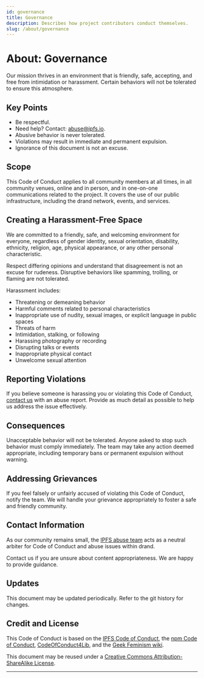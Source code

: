 ```yaml
---
id: governance
title: Governance
description: Describes how project contributors conduct themselves.
slug: /about/governance
---
```

# About: Governance

Our mission thrives in an environment that is friendly, safe, accepting, and free from intimidation or harassment. Certain behaviors will not be tolerated to ensure this atmosphere.

## Key Points

- Be respectful.
- Need help? Contact: [abuse@ipfs.io](mailto:abuse@ipfs.io).
- Abusive behavior is never tolerated.
- Violations may result in immediate and permanent expulsion.
- Ignorance of this document is not an excuse.

## Scope

This Code of Conduct applies to all community members at all times, in all community venues, online and in person, and in one-on-one communications related to the project. It covers the use of our public infrastructure, including the drand network, events, and services.

## Creating a Harassment-Free Space

We are committed to a friendly, safe, and welcoming environment for everyone, regardless of gender identity, sexual orientation, disability, ethnicity, religion, age, physical appearance, or any other personal characteristic.

Respect differing opinions and understand that disagreement is not an excuse for rudeness. Disruptive behaviors like spamming, trolling, or flaming are not tolerated.

Harassment includes:

- Threatening or demeaning behavior
- Harmful comments related to personal characteristics
- Inappropriate use of nudity, sexual images, or explicit language in public spaces
- Threats of harm
- Intimidation, stalking, or following
- Harassing photography or recording
- Disrupting talks or events
- Inappropriate physical contact
- Unwelcome sexual attention

## Reporting Violations

If you believe someone is harassing you or violating this Code of Conduct, [contact us](https://github.com/ipfs/community/blob/master/code-of-conduct.md#contact-info) with an abuse report. Provide as much detail as possible to help us address the issue effectively.

## Consequences

Unacceptable behavior will not be tolerated. Anyone asked to stop such behavior must comply immediately. The team may take any action deemed appropriate, including temporary bans or permanent expulsion without warning.

## Addressing Grievances

If you feel falsely or unfairly accused of violating this Code of Conduct, notify the team. We will handle your grievance appropriately to foster a safe and friendly community.

## Contact Information

As our community remains small, the [IPFS abuse team](https://github.com/ipfs/community/blob/master/code-of-conduct.md#contact-info) acts as a neutral arbiter for Code of Conduct and abuse issues within drand.

Contact us if you are unsure about content appropriateness. We are happy to provide guidance.

## Updates

This document may be updated periodically. Refer to the git history for changes.

## Credit and License

This Code of Conduct is based on the [IPFS Code of Conduct](https://github.com/ipfs/community/blob/master/code-of-conduct.md), the [npm Code of Conduct](https://www.npmjs.com/policies/conduct), [CodeOfConduct4Lib](https://github.com/code4lib/code-of-conduct/blob/main/code_of_conduct.md), and the [Geek Feminism wiki](http://geekfeminism.wikia.com/).

This document may be reused under a [Creative Commons Attribution-ShareAlike License](http://creativecommons.org/licenses/by-sa/4.0/).

---
